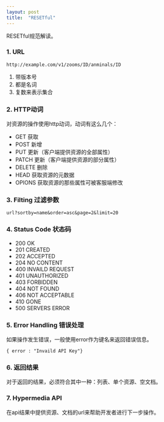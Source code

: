 ```yaml
---
layout: post
title:  "RESETful"
---
```


RESETful规范解读。

### 1. URL

``http://example.com/v1/zooms/ID/anminals/ID``

1. 带版本号
2. 都是名词
3. 复数来表示集合

### 2. HTTP动词

对资源的操作使用http动词，动词有这么几个：

- GET 获取
- POST 新增
- PUT 更新（客户端提供资源的全部属性）
- PATCH 更新（客户端提供资源的部分属性）
- DELETE 删除
- HEAD 获取资源的元数据
- OPIONS 获取资源的那些属性可被客服端修改

### 3. Filting 过滤参数

``url?sortby=name&order=asc&page=2&limit=20``

### 4. Status Code 状态码

- 200 OK
- 201 CREATED
- 202 ACCEPTED
- 204 NO CONTENT
- 400 INVAILD REQUEST
- 401 UNAUTHORIZED
- 403 FORBIDDEN
- 404 NOT FOUND
- 406 NOT ACCEPTABLE
- 410 GONE
- 500 SERVERS ERROR

### 5. Error Handling 错误处理

如果操作发生错误，一般使用error作为键名来返回错误信息。

``{ error : "Invaild API Key"}``

### 6. 返回结果

对于返回的结果，必须符合其中一种：列表、单个资源、空文档。

### 7. Hypermedia API

在api结果中提供资源、文档的url来帮助开发者进行下一步操作。
